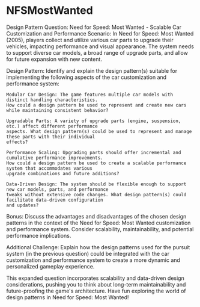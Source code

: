 # NFSMostWanted

Design Pattern Question: Need for Speed: Most Wanted - Scalable Car Customization and Performance
Scenario: In Need for Speed: Most Wanted (2005), players collect and utilize various car parts to 
upgrade their vehicles, impacting performance and visual appearance. The system needs to support 
diverse car models, a broad range of upgrade parts, and allow for future expansion with new content.

Design Pattern: Identify and explain the design pattern(s) suitable for implementing the following 
aspects of the car customization and performance system:

	Modular Car Design: The game features multiple car models with distinct handling characteristics. 
	How could a design pattern be used to represent and create new cars while maintaining consistent behavior?

	Upgradable Parts: A variety of upgrade parts (engine, suspension, etc.) affect different performance 
	aspects. What design pattern(s) could be used to represent and manage these parts with their individual 
	effects?

	Performance Scaling: Upgrading parts should offer incremental and cumulative performance improvements. 
	How could a design pattern be used to create a scalable performance system that accommodates various 
	upgrade combinations and future additions?

	Data-Driven Design: The system should be flexible enough to support new car models, parts, and performance 
	tweaks without extensive code changes. What design pattern(s) could facilitate data-driven configuration 
	and updates?

Bonus: Discuss the advantages and disadvantages of the chosen design patterns in the context of the Need 
for Speed: Most Wanted customization and performance system. Consider scalability, maintainability, and 
potential performance implications.

Additional Challenge: Explain how the design patterns used for the pursuit system (in the previous question) 
could be integrated with the car customization and performance system to create a more dynamic and personalized 
gameplay experience.

This expanded question incorporates scalability and data-driven design considerations, pushing you to think 
about long-term maintainability and future-proofing the game's architecture. Have fun exploring the world of 
design patterns in Need for Speed: Most Wanted!